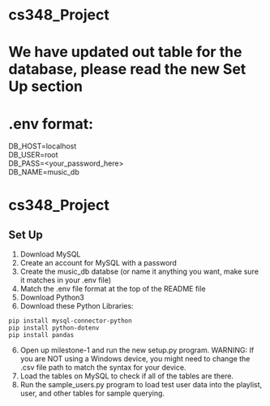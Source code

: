 # cs348_Project

# We have updated out table for the database, please read the new Set Up section

# .env format:
DB_HOST=localhost  
DB_USER=root  
DB_PASS=<your_password_here>  
DB_NAME=music_db  
 
# cs348_Project

## Set Up
1. Download MySQL
2. Create an account for MySQL with a password
3. Create the music_db databse (or name it anything you want, make sure it matches in your .env file)
4. Match the .env file format at the top of the README file
5. Download Python3
6. Download these Python Libraries:
```
pip install mysql-connector-python
pip install python-dotenv
pip install pandas
```
6. Open up milestone-1 and run the new setup.py program. WARNING: If you are NOT using a Windows device, you might need to change the .csv file path to match the syntax for your device.
7. Load the tables on MySQL to check if all of the tables are there.
8. Run the sample_users.py program to load test user data into the playlist, user, and other tables for sample querying.

